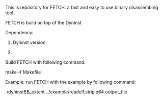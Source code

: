 This is repository for FETCH. a fast and easy to use binary disassembing tool.


FETCH is build on top of the Dyninst


Dependency:

1) Dyninst version

2) 


Build FETCH with following command:

make -f Makefile


Example:
run FETCH with the example by following command:

./dyninstBB\_extent ../example/readelf.strip x64 output\_file

